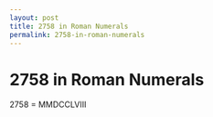 ```yaml
---
layout: post
title: 2758 in Roman Numerals
permalink: 2758-in-roman-numerals
---
```


# 2758 in Roman Numerals

2758 = MMDCCLVIII
